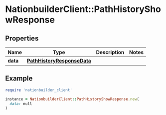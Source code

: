 # NationbuilderClient::PathHistoryShowResponse

## Properties

| Name | Type | Description | Notes |
| ---- | ---- | ----------- | ----- |
| **data** | [**PathHistoryResponseData**](PathHistoryResponseData.md) |  |  |

## Example

```ruby
require 'nationbuilder_client'

instance = NationbuilderClient::PathHistoryShowResponse.new(
  data: null
)
```

